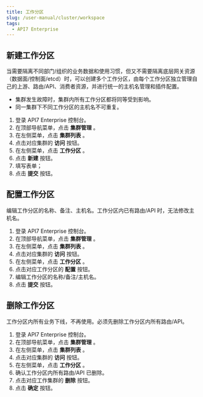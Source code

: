 ```yaml
---
title: 工作分区
slug: /user-manual/cluster/workspace
tags:
  - API7 Enterprise
---
```


## 新建工作分区

当需要隔离不同部门/组织的业务数据和使用习惯，但又不需要隔离底层网关资源（数据面/控制面/etcd）时，可以创建多个工作分区，由每个工作分区独立管理自己的上游、路由/API、消费者资源，并进行统一的主机名管理和插件配置。

- 集群发生故障时，集群内所有工作分区都将同等受到影响。
- 同一集群下不同工作分区的主机名不可重复。

1. 登录 API7 Enterprise 控制台。
2. 在顶部导航菜单，点击 **集群管理** 。
3. 在左侧菜单，点击 **集群列表** 。
4. 点击对应集群的 **访问** 按钮。
5. 在左侧菜单，点击 **工作分区** 。
6. 点击 **新建** 按钮。
7. 填写表单；
8. 点击 **提交** 按钮。

## 配置工作分区

编辑工作分区的名称、备注、主机名。工作分区内已有路由/API 时，无法修改主机名。

1. 登录 API7 Enterprise 控制台。
2. 在顶部导航菜单，点击 **集群管理** 。
3. 在左侧菜单，点击 **集群列表** 。
4. 点击对应集群的 **访问** 按钮。
5. 在左侧菜单，点击 **工作分区** 。
6. 点击对应工作分区的 **配置** 按钮。
7. 编辑工作分区的名称/备注/主机名。
8. 点击 **提交** 按钮。

## 删除工作分区

工作分区内所有业务下线，不再使用。必须先删除工作分区内所有路由/API。

1. 登录 API7 Enterprise 控制台。
2. 在顶部导航菜单，点击 **集群管理** 。
3. 在左侧菜单，点击 **集群列表** 。
4. 点击对应集群的 **访问** 按钮。
5. 在左侧菜单，点击 **工作分区** 。
6. 确认工作分区内所有路由/API 已删除。
7. 点击对应工作集群的 **删除** 按钮。
8. 点击 **确定** 按钮。
